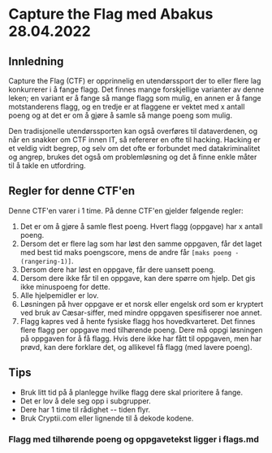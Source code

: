 # Capture the Flag med Abakus 28.04.2022

## Innledning
Capture the Flag (CTF) er opprinnelig en utendørssport der to eller flere lag konkurrerer i å fange flagg. Det finnes mange forskjellige varianter av denne leken; en variant er å fange så mange flagg som mulig, en annen er å fange motstanderens flagg, og en tredje er at flaggene er vektet med x antall poeng og at det er om å gjøre å samle så mange poeng som mulig.

Den tradisjonelle utendørssporten kan også overføres til dataverdenen, og når en snakker om CTF innen IT, så refererer en ofte til hacking. Hacking er et veldig vidt begrep, og selv om det ofte er forbundet med datakriminalitet og angrep, brukes det også om problemløsning og det å finne enkle måter til å takle en utfordring.

## Regler for denne CTF'en
Denne CTF'en varer i 1 time. På denne CTF'en gjelder følgende regler:
1. Det er om å gjøre å samle flest poeng. Hvert flagg (oppgave) har x antall poeng.
2. Dersom det er flere lag som har løst den samme oppgaven, får det laget med best tid maks poengscore, mens de andre får `[maks poeng - (rangering-1)]`. 
3. Dersom dere har løst en oppgave, får dere uansett poeng.
4. Dersom dere ikke får til en oppgave, kan dere spørre om hjelp. Det gis ikke minuspoeng for dette.
5. Alle hjelpemidler er lov. 
6. Løsningen på hver oppgave er et norsk eller engelsk ord som er kryptert ved bruk av Cæsar-siffer, med mindre oppgaven spesifiserer noe annet.
7. Flagg kapres ved å hente fysiske flagg hos hovedkvarteret. Det finnes flere flagg per oppgave med tilhørende poeng. Dere må oppgi løsningen på oppgaven for å få flagg. Hvis dere ikke har fått til oppgaven, men har prøvd, kan dere forklare det, og allikevel få flagg (med lavere poeng).

## Tips
- Bruk litt tid på å planlegge hvilke flagg dere skal prioritere å fange.
- Det er lov å dele seg opp i subgrupper.
- Dere har 1 time til rådighet -- tiden flyr.
- Bruk Cryptii.com eller lignende til å dekode kodene.

### Flagg med tilhørende poeng og oppgavetekst ligger i flags.md
